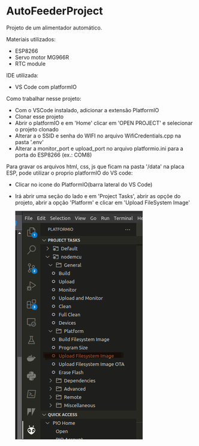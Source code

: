 # AutoFeederProject

Projeto de um alimentador automático.

Materiais utilizados:

- ESP8266
- Servo motor MG966R
- RTC module

IDE utilizada:

- VS Code com platformIO

Como trabalhar nesse projeto:

- Com o VSCode instalado, adicionar a extensão PlatformIO
- Clonar esse projeto
- Abrir o platformIO e em 'Home' clicar em 'OPEN PROJECT' e selecionar o projeto clonado
- Alterar a o SSID e senha do WIFI no arquivo WifiCredentials.cpp na pasta '.env'
- Alterar a monitor_port e upload_port no arquivo platformio.ini para a porta do ESP8266 (ex.: COM8)

Para gravar os arquivos html, css, js que ficam na pasta '/data' na placa ESP, pode utilizar o proprio platformIO do VS code:

- Clicar no icone do PlatformIO(barra lateral do VS Code)
- Irá abrir uma seção do lado e em 'Project Tasks', abrir as opçõe do projeto, abrir a opção 'Platform' e clicar em 'Upload FileSystem Image'

  ![Alt text](<VSCode PLtformIO UFI.png>)
